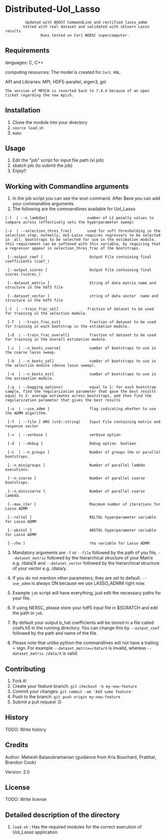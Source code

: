 # Distributed-UoI_Lasso 
			 Updated with BOOST CommandLine and rectified lasso_admm 
			tested with real dataset and validated with sklearn Lasso results
                    Runs tested on Cori NERSC supercomputer. 


## Requirements

languages: C, C++

computing resources: The model is created for `Cori KNL`. 

API and Libraries: MPI, HDF5-parallel, eigen3, gsl

`The version of MPICH is reverted back to 7.4.4 because of an open ticket regarding the new mpich.`

## Installation

1. Clone the module into your directory
2. `source load.sh`
3. `make`

## Usage

1. Edit the "job" script for input file path (vi job)
2. sbatch job (to submit the job)
3. Enjoy!!


## Working with Commandline arguments
1. In the job script you can see the srun command. After $exe you can add your commandline arguments.
2. The following are the commandlines available for UoI_Lasso


`[-l  | --n_lambdas]                  number of L1 penalty values to compare across (effectively sets the hyperparameter sweep)`

`[-s  | --selection_thres_frac]       used for soft thresholding in the selection step. normally, UoI-Lasso
                                      requires regressors to be selected in _all_ bootstraps to be selected
                                      for use in the estimation module. this requirement can be softened with
                                      this variable, by requiring that a regressor appear in
                                      selection_thres_frac of the bootstraps.`

` [--output_coef ]                     Output File containing final coefficients (coef_)`

` [--output_scores ]                   Output File containing final scores (scores_)`

` [--dataset_matrix ]                  String of data matrix name and structure in the hdf5 file`

` [--dataset_vector ]                  string of data vector  name and structure in the hdf5 file`

` [-t  | --train_frac_sel]             fraction of dataset to be used for training in the selection module. `

` [-T  | --train_frac_est]             fraction of dataset to be used for training in each bootstrap in the estimation module.`

` [-O  | --train_frac_overall]         fraction of dataset to be used for training in the overall estimation module.`

` [-c  | --n_boots_coarse]             number of bootstraps to use in the coarse lasso sweep.`

` [-b  | --n_boots_sel]                number of bootstraps to use in the selection module (dense lasso sweep).`

` [-e  | --n_boots_est]                number of bootstraps to use in the estimation module.`

` [-g  | --bagging_options]            equal to 1: for each bootstrap sample, find the regularization
                                             parameter that gave the best results
                                       equal to 2: average estimates across bootstraps, and then find the
                                             regularization parameter that gives the best results`

` [-a  | --use_admm ]                  flag indicating whether to use the ADMM algorithm.`

` [-f  | --file ] ARG (std::string)    Input File containing matrix and response vector`

` [-v  | --verbose ]                   verbose option`

` [-d  | --debug ]                     Debug option  boolean`

` [-n  | --n_groups ]                  Number of groups the or parallel bootstraps.`

` [--n_minigroups ]                    Number of parallel lambda executions.`

` [--n_coarse ]                        Number of parallel coarse bootstraps.`

` [--n_minicoarse ]                    Number of parallel coarse lambda.`

` [--max_iter ]                        Maximum number of iterations for Lasso ADMM`

` [--reltol ]                          RELTOL hyperparameter variable for Lasso ADMM`

` [--abstol ]                          ABSTOL hyperparameter variable for Lasso ADMM`

` [--rho ]                             rho variable for Lasso ADMM`



3. Mandatory arguments are `-f` or `--file` followed by the path of you file, `--dataset_matrix` followed by the hierarchical structure of your Matrix e.g. /data/X and `--dataset_vector` followed by the hierarchical structure of your vector e.g. /data/y.

4. If you do not mention other parameters, they are set to default. `--use_admm` is always ON because we use LASSO_ADMM right now. 

5. Example `job` script will have everything, just edit the necessary paths for your file.

6. If using NERSC, please store your hdf5 input file in $SCRATCH and edit the path in `job`.

7. By default your output b_hat coefficients will be stored in a file called coefs.h5 in the running directory. You can change this by `--output_coef` followed by the path and name of the file. 

8. Please note that unlike python the commandlines will not have a trailing = sign. For example `--dataset_matrix=/data/X` is invalid, whereas `--dataset_matrix /data/X` is valid.

## Contributing

1. Fork it!
2. Create your feature branch: `git checkout -b my-new-feature`
3. Commit your changes: `git commit -am 'Add some feature'`
4. Push to the branch: `git push origin my-new-feature`
5. Submit a pull request :D

## History

TODO: Write history

## Credits

Author: Mahesh Balasubramanian (guidance from Kris Bouchard, Prabhat, Brandon Cook)

Version: 2.0


## License

TODO: Write license

## Detailed description of the directory

1. `load.sh` : Has the required modules for the correct execution of UoI_Lasso application

